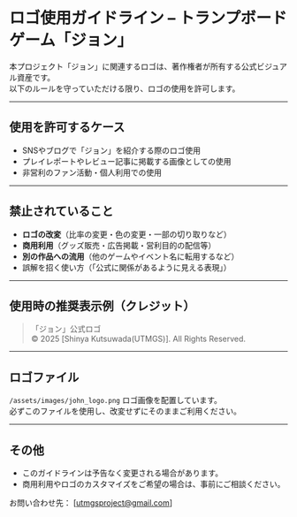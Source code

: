 
# ロゴ使用ガイドライン – トランプボードゲーム「ジョン」

本プロジェクト「ジョン」に関連するロゴは、著作権者が所有する公式ビジュアル資産です。  
以下のルールを守っていただける限り、ロゴの使用を許可します。

---

##  使用を許可するケース

- SNSやブログで「ジョン」を紹介する際のロゴ使用
- プレイレポートやレビュー記事に掲載する画像としての使用
- 非営利のファン活動・個人利用での使用

---

##  禁止されていること

- **ロゴの改変**（比率の変更・色の変更・一部の切り取りなど）
- **商用利用**（グッズ販売・広告掲載・営利目的の配信等）
- **別の作品への流用**（他のゲームやイベント名に転用するなど）
- 誤解を招く使い方（「公式に関係があるように見える表現」）

---

##  使用時の推奨表示例（クレジット）

> 「ジョン」公式ロゴ  
> © 2025 [Shinya Kutsuwada(UTMGS)]. All Rights Reserved.

---

##  ロゴファイル
`/assets/images/john_logo.png` ロゴ画像を配置しています。  
必ずこのファイルを使用し、改変せずにそのままご利用ください。

---

##  その他

- このガイドラインは予告なく変更される場合があります。
- 商用利用やロゴのカスタマイズをご希望の場合は、事前にご相談ください。

お問い合わせ先： [utmgsproject@gmail.com]
